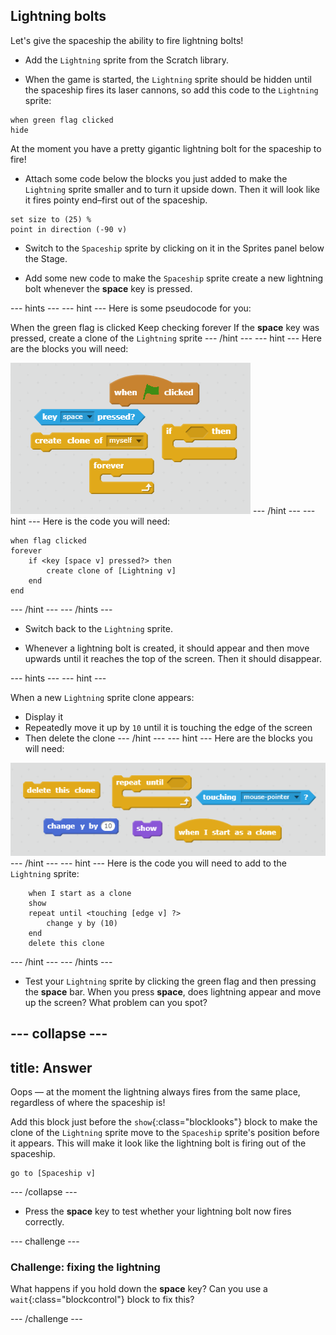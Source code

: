 ## Lightning bolts

Let's give the spaceship the ability to fire lightning bolts!

+ Add the `Lightning` sprite from the Scratch library.

+ When the game is started, the `Lightning` sprite should be hidden until the spaceship fires its laser cannons, so add this code to the `Lightning` sprite:

```blocks
when green flag clicked
hide
```

At the moment you have a pretty gigantic lightning bolt for the spaceship to fire!

+ Attach some code below the blocks you just added to make the `Lightning` sprite smaller and to turn it upside down. Then it will look like it fires pointy end–first out of the spaceship.

```blocks
set size to (25) %
point in direction (-90 v)
```

+ Switch to the `Spaceship` sprite by clicking on it in the Sprites panel below the Stage.

+ Add some new code to make the `Spaceship` sprite create a new lightning bolt whenever the **space** key is pressed.

\--- hints \--- \--- hint \--- Here is some pseudocode for you:

When the green flag is clicked Keep checking forever If the **space** key was pressed, create a clone of the `Lightning` sprite \--- /hint \--- \--- hint \--- Here are the blocks you will need:

![Hint](images/hint-lightning.png) \--- /hint \--- \--- hint \--- Here is the code you will need:

```blocks
when flag clicked
forever
    if <key [space v] pressed?> then
        create clone of [Lightning v]
    end
end
```

\--- /hint \--- \--- /hints \---

+ Switch back to the `Lightning` sprite.

+ Whenever a lightning bolt is created, it should appear and then move upwards until it reaches the top of the screen. Then it should disappear.

\--- hints \--- \--- hint \---

When a new `Lightning` sprite clone appears:

+ Display it
+ Repeatedly move it up by `10` until it is touching the edge of the screen
+ Then delete the clone \--- /hint \--- \--- hint \--- Here are the blocks you will need:

![Move lightning](images/move-hint-lightning.png) \--- /hint \--- \--- hint \--- Here is the code you will need to add to the `Lightning` sprite:

```blocks
    when I start as a clone
    show
    repeat until <touching [edge v] ?>
        change y by (10)
    end
    delete this clone
```

\--- /hint \--- \--- /hints \---

+ Test your `Lightning` sprite by clicking the green flag and then pressing the **space** bar. When you press **space**, does lightning appear and move up the screen? What problem can you spot?

## \--- collapse \---

## title: Answer

Oops — at the moment the lightning always fires from the same place, regardless of where the spaceship is!

Add this block just before the `show`{:class="blocklooks"} block to make the clone of the `Lightning` sprite move to the `Spaceship` sprite's position before it appears. This will make it look like the lightning bolt is firing out of the spaceship.

```blocks
go to [Spaceship v]
```

\--- /collapse \---

+ Press the **space** key to test whether your lightning bolt now fires correctly.

\--- challenge \---

### Challenge: fixing the lightning

What happens if you hold down the **space** key? Can you use a `wait`{:class="blockcontrol"} block to fix this?

\--- /challenge \---
